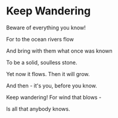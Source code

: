 # Keep Wandering

Beware of everything you know!

For to the ocean rivers flow

And bring with them what once was known

To be a solid, soulless stone.


Yet now it flows. Then it will grow.

And then - it's you, before you know.

Keep wandering! For wind that blows - 

Is all that anybody knows.
